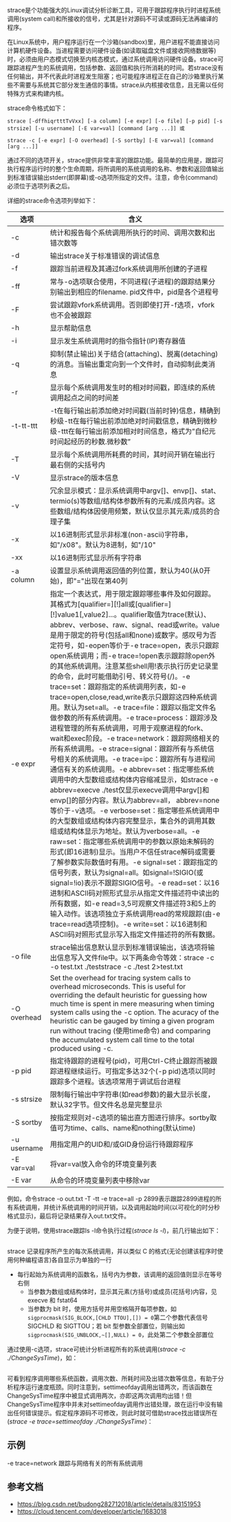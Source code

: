 strace是个功能强大的Linux调试分析诊断工具，可用于跟踪程序执行时进程系统调用(system call)和所接收的信号，尤其是针对源码不可读或源码无法再编译的程序。

在Linux系统中，用户程序运行在一个沙箱(sandbox)里，用户进程不能直接访问计算机硬件设备。当进程需要访问硬件设备(如读取磁盘文件或接收网络数据等)时，必须由用户态模式切换至内核态模式，通过系统调用访问硬件设备。strace可跟踪进程产生的系统调用，包括参数、返回值和执行所消耗的时间。若strace没有任何输出，并不代表此时进程发生阻塞；也可能程序进程正在自己的沙箱里执行某些不需要与系统其它部分发生通信的事情。strace从内核接收信息，且无需以任何特殊方式来构建内核。

strace命令格式如下：

```
strace [-dffhiqrtttTvVxx] [-a column] [-e expr] [-o file] [-p pid] [-s strsize] [-u username] [-E var=val] [command [arg ...]] 或

strace -c [-e expr] [-O overhead] [-S sortby] [-E var=val] [command [arg ...]]
```

通过不同的选项开关，strace提供非常丰富的跟踪功能。最简单的应用是，跟踪可执行程序运行时的整个生命周期，将所调用的系统调用的名称、参数和返回值输出到标准错误输出stderr(即屏幕)或-o选项所指定的文件。注意，命令(command)必须位于选项列表之后。

详细的strace命令选项列举如下：

| **选项**    | **含义**                                                     |
| ----------- | ------------------------------------------------------------ |
| -c          | 统计和报告每个系统调用所执行的时间、调用次数和出错次数等     |
| -d          | 输出strace关于标准错误的调试信息                             |
| -f          | 跟踪当前进程及其通过fork系统调用所创建的子进程               |
| -ff         | 常与-o选项联合使用，不同进程(子进程)的跟踪结果分别输出到相应的filename. pid文件中，pid是各个进程号 |
| -F          | 尝试跟踪vfork系统调用。否则即使打开-f选项，vfork也不会被跟踪 |
| -h          | 显示帮助信息                                                 |
| -i          | 显示发生系统调用时的指令指针(IP)寄存器值                     |
| -q          | 抑制(禁止输出)关于结合(attaching)、脱离(detaching)的消息。当输出重定向到一个文件时，自动抑制此类消息 |
| -r          | 显示每个系统调用发生时的相对时间戳，即连续的系统调用起点之间的时间差 |
| -t-tt-ttt   | -t在每行输出前添加绝对时间戳(当前时钟)信息，精确到秒级-tt在每行输出前添加绝对时间戳信息，精确到微秒级-ttt在每行输出前添加相对时间信息，格式为”自纪元时间起经历的秒数.微秒数” |
| -T          | 显示每个系统调用所耗费的时间，其时间开销在输出行最右侧的尖括号内 |
| -V          | 显示strace的版本信息                                         |
| -v          | 冗余显示模式：显示系统调用中argv[]、envp[]、stat、termio(s)等数组/结构体参数所有的元素/成员内容。这些数组/结构体因使用频繁，默认仅显示其元素/成员的合理子集 |
| -x          | 以16进制形式显示非标准(non-ascii)字符串，如"/x08"。默认为8进制，如"/10" |
| -xx         | 以16进制形式显示所有字符串                                   |
| -a column   | 设置显示系统调用返回值的列位置，默认为40(从0开始)，即"="出现在第40列 |
| -e expr     | 指定一个表达式，用于限定跟踪哪些事件及如何跟踪。其格式为[qualifier=][!]all或[qualifier=][!]value1[,value2]...。qualifier取值为trace(默认)、abbrev、verbose、raw、signal、read或write。value是用于限定的符号(包括all和none)或数字。感叹号为否定符号，如-eopen等价于-e trace=open，表示只跟踪open系统调用；而-e trace=!open表示跟踪除open外的其他系统调用。注意某些shell用!表示执行历史记录里的命令，此时可能借助引号、转义符号(/)。-e trace=set：跟踪指定的系统调用列表，如-e trace=open,close,read,write表示只跟踪这四种系统调用。默认为set=all。-e trace=file：跟踪以指定文件名做参数的所有系统调用。-e trace=process：跟踪涉及进程管理的所有系统调用，可用于观察进程的fork、wait和exec阶段。-e trace=network：跟踪网络相关的所有系统调用。-e strace=signal：跟踪所有与系统信号相关的系统调用。-e trace=ipc：跟踪所有与进程间通信有关的系统调用。-e abbrev=set：指定哪些系统调用中的大型数组或结构体内容缩减显示，如strace -e abbrev=execve ./test仅显示execve调用中argv[]和envp[]的部分内容。默认为abbrev=all， abbrev=none等价于-v选项。-e verbose=set：指定哪些系统调用中的大型数组或结构体内容完整显示，集合外的调用其数组或结构体显示为地址。默认为verbose=all。-e raw=set：指定哪些系统调用中的参数以原始未解码的形式(即16进制)显示。当用户不信任strace解码或需要了解参数实际数值时有用。-e signal=set：跟踪指定的信号列表，默认为signal=all。如signal=!SIGIO(或signal=!io)表示不跟踪SIGIO信号。-e read=set：以16进制和ASCII码对照形式显示从指定文件描述符中读出的所有数据，如-e read=3,5可观察文件描述符3和5上的输入动作。该选项独立于系统调用read的常规跟踪(由-e trace=read选项控制)。-e write=set：以16进制和ASCII码对照形式显示写入指定文件描述符的所有数据。 |
| -o file     | strace输出信息默认显示到标准错误输出，该选项将输出信息写入文件file中。以下两条命令等效：strace -c -o test.txt ./teststrace -c ./test 2>test.txt |
| -O overhead | Set the overhead for tracing system calls to overhead microseconds. This is useful for overriding the default heuristic for guessing how much time is spent in mere measuring when timing system calls using the -c option. The acuracy of the heuristic can be gauged by timing a given program run without tracing (使用time命令) and comparing the accumulated system call time to the total produced using -c. |
| -p pid      | 指定待跟踪的进程号(pid)，可用Ctrl-C终止跟踪而被跟踪进程继续运行。可指定多达32个(-p pid)选项以同时跟踪多个进程。该选项常用于调试后台进程 |
| -s strsize  | 限制每行输出中字符串(如read参数)的最大显示长度，默认32字节。但文件名总是完整显示 |
| -S sortby   | 按指定规则对-c选项的输出直方图进行排序。sortby取值可为time、calls、name和nothing(默认time) |
| -u username | 用指定用户的UID和/或GID身份运行待跟踪程序                    |
| -E var=val  | 将var=val放入命令的环境变量列表                              |
| -E var      | 从命令的环境变量列表中移除var                                |

例如，命令strace -o out.txt -T -tt -e trace=all -p 2899表示跟踪2899进程的所有系统调用，并统计系统调用的时间开销，以及调用起始时间(以可视化的时分秒格式显示)，最后将记录结果存入out.txt文件。

为便于说明，使用strace跟踪ls -l命令执行过程(*strace ls -l*)，前几行输出如下：

```
```

strace 记录程序所产生的每次系统调用，并以类似 C 的格式(无论创建该程序时使用何种编程语言)各自显示为单独的一行

- 每行起始为系统调用的函数名，括号内为参数，该调用的返回值则显示在等号右侧
  - 当参数为数组或结构体时，显示其元素(方括号)或成员(花括号)内容，见 execve 和 fstat64
  - 当参数为 bit 时，使用方括号并用空格隔开每项参数，如 `sigprocmask(SIG_BLOCK,[CHLD TTOU],[]) = 0`第二个参数代表信号 SIGCHLD 和 SIGTTOU；若 bit 型参数全部置位，则输出如`sigprocmask(SIG_UNBLOCK,~[],NULL) = 0`，此处第二个参数全部置位

通过使用-c选项，strace可统计分析进程所有的系统调用(*strace -c ./ChangeSysTime*)，如：

```
```

可看到程序调用哪些系统函数，调用次数、所耗时间及出错次数等信息，有助于分析程序运行速度瓶颈。同时注意到，settimeofday调用出错两次，而该函数在ChangeSysTime程序中被显式调用两次，亦即这两次调用均出错！但ChangeSysTime程序中并未对settimeofday调用作出错处理，故在运行中没有输出任何错误提示。假定程序源码不可修改，则此时就可借助strace找出错误所在(*strace -e trace=settimeofday ./ChangeSysTime*)： 

## 示例

-e trace=network  跟踪与网络有关的所有系统调用

## 参考文档

- <https://blog.csdn.net/budong282712018/article/details/83151953>
- <https://cloud.tencent.com/developer/article/1683018>